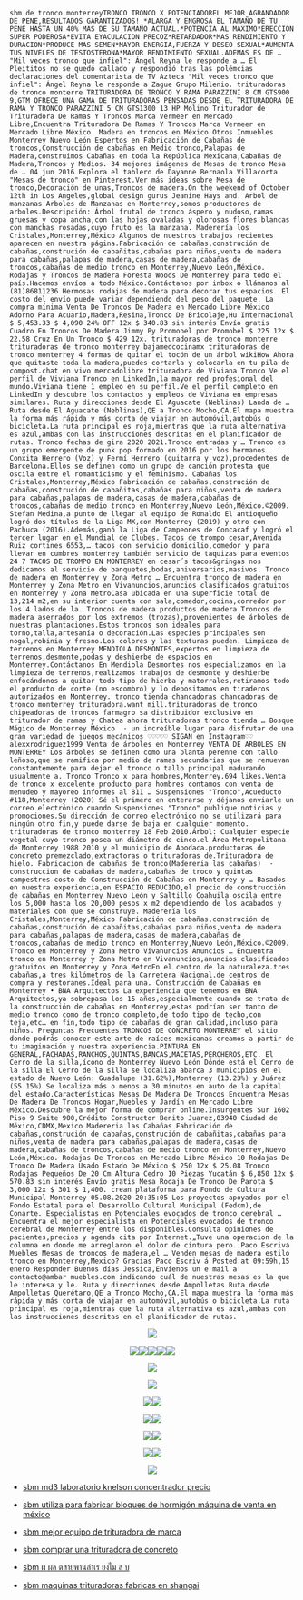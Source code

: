 
```
sbm de tronco monterreyTRONCO TRONCO X POTENCIADOREL MEJOR AGRANDADOR DE PENE,RESULTADOS GARANTIZADOS! *ALARGA Y ENGROSA EL TAMAÑO DE TU PENE HASTA UN 40% MAS DE SU TAMAÑO ACTUAL.*POTENCIA AL MAXIMO*ERECCION SUPER PODEROSA*EVITA EYACULACION PRECOZ*RETARDADOR*MAS RENDIMIENTO Y DURACION*PRODUCE MAS SEMEN*MAYOR ENERGIA,FUERZA Y DESEO SEXUAL*AUMENTA TUS NIVELES DE TESTOSTERONA*MAYOR RENDIMIENTO SEXUAL.ADEMAS ES DE … "Mil veces tronco que infiel": Ángel Reyna le responde a … El Pleititos no se quedó callado y respondió tras las polémcias declaraciones del comentarista de TV Azteca "Mil veces tronco que infiel": Ángel Reyna le responde a Zague Grupo Milenio. trituradoras de tronco monterre TRITURADORA DE TRONCO Y RAMA PARAZZINI 8 CM GTS900 9,GTM OFRECE UNA GAMA DE TRITURADORAS PENSADAS DESDE EL TRITURADORA DE RAMA Y TRONCO PARAZZINI 5 CM GTS1300 13 HP Molino Triturador de Trituradora De Ramas Y Troncos Marca Vermeer en Mercado Libre,Encuentra Trituradora De Ramas Y Troncos Marca Vermeer en Mercado Libre México. Madera en troncos en México Otros Inmuebles Monterrey Nuevo León Espertos en Fabricación de Cabañas de troncos,Construcción de cabañas en Medio tronco,Palapas de Madera,construimos Cabañas en toda la República Mexicana,Cabañas de Madera,Troncos y Medios. 34 mejores imágenes de Mesas de tronco Mesa de … 04 jun 2016 Explora el tablero de Dayanne Bernaola Villacorta "Mesas de tronco" en Pinterest.Ver más ideas sobre Mesa de tronco,Decoración de unas,Troncos de madera.On the weekend of October 12th in Los Angeles,global design gurus Jeanine Hays and. Arbol de manzanas Arboles de Manzanas en Monterrey,somos productores de arboles.Descripción: Árbol frutal de tronco áspero y nudoso,ramas gruesas y copa ancha,con las hojas ovaladas y olorosas flores blancas con manchas rosadas,cuyo fruto es la manzana. Maderería los Cristales,Monterrey,México Algunos de nuestros trabajos recientes aparecen en nuestra página.Fabricación de cabañas,construción de cabañas,construción de cabañitas,cabañas para niños,venta de madera para cabañas,palapas de madera,casas de madera,cabañas de troncos,cabañas de medio tronco en Monterrey,Nuevo León,México. Rodajas y Troncos de Madera Foresta Woods De Monterrey para todo el país.Hacemos envíos a todo México.Contáctanos por inbox o llámanos al (81)86811236 Hermosas rodajas de madera para decorar tus espacios. El costo del envío puede variar dependiendo del peso del paquete. La compra mínima Venta De Troncos De Madera en Mercado Libre México Adorno Para Acuario,Madera,Resina,Tronco De Bricolaje,Hu Internacional $ 5,453.33 $ 4,090 24% OFF 12x $ 340.83 sin interés Envío gratis Cuadro En Troncos De Madera Jimmy By Promobel por Promobel $ 225 12x $ 22.58 Cruz En Un Tronco $ 429 12x. trituradoras de tronco monterre trituradoras de tronco monterrey bajamedcocinamx trituradoras de tronco monterrey 4 formas de quitar el tocón de un árbol wikiHow Ahora que quitaste toda la madera,puedes cortarla y colocarla en tu pila de compost.chat en vivo mercadolibre trituradora de Viviana Tronco Ve el perfil de Viviana Tronco en LinkedIn,la mayor red profesional del mundo.Viviana tiene 1 empleo en su perfil.Ve el perfil completo en LinkedIn y descubre los contactos y empleos de Viviana en empresas similares. Ruta y direcciones desde El Aguacate (Neblinas) Landa de … Ruta desde El Aguacate (Neblinas),QE a Tronco Mocho,CA.El mapa muestra la forma más rápida y más corta de viajar en automóvil,autobús o bicicleta.La ruta principal es roja,mientras que la ruta alternativa es azul,ambas con las instrucciones descritas en el planificador de rutas. Tronco fechas de gira 2020 2021.Tronco entradas y … Tronco es un grupo emergente de punk pop formado en 2016 por los hermanos Conxita Herrero (Voz) y Fermí Herrero (guitarra y voz),procedentes de Barcelona.Ellos se definen como un grupo de canción protesta que oscila entre el romanticismo y el feminismo. Cabañas los Cristales,Monterrey,México Fabricación de cabañas,construción de cabañas,construción de cabañitas,cabañas para niños,venta de madera para cabañas,palapas de madera,casas de madera,cabañas de troncos,cabañas de medio tronco en Monterrey,Nuevo León,México.©2009. Stefan Medina,a punto de llegar al equipo de Ronaldo El antioqueño logró dos títulos de la Liga MX,con Monterrey (2019) y otro con Pachuca (2016).Además,ganó la Liga de Campeones de Concacaf y logró el tercer lugar en el Mundial de Clubes. Tacos de trompo cesar,Avenida Ruiz cortines 6553,… tacos con servicio domicilio,comedor y para llevar en cumbres monterrey también servicio de taquizas para eventos 24 7 TACOS DE TROMPO EN MONTERREY en cesar´s tacos&gringas nos dedicamos al servicio de banquetes,bodas,aniversarios,masivos. Tronco de madera en Monterrey y Zona Metro … Encuentra tronco de madera en Monterrey y Zona Metro en Vivanuncios,anuncios clasificados gratuitos en Monterrey y Zona MetroCasa ubicada en una superficie total de 13,214 m2,en su interior cuenta con sala,comedor,cocina,corredor por los 4 lados de la. Troncos de madera productos de madera Troncos de madera aserrados por los extremos (trozas),provenientes de árboles de nuestras plantaciones.Estos troncos son ideales para torno,talla,artesanía o decoración.Las especies principales son nogal,robinia y fresno.Los colores y las texturas pueden. Limpieza de terrenos en Monterrey MENDIOLA DESMONTES,expertos en limpieza de terrenos,desmonte,podas y deshierbe de espacios en Monterrey.Contáctanos En Mendiola Desmontes nos especializamos en la limpieza de terrenos,realizamos trabajos de desmonte y deshierbe enfocándonos a quitar todo tipo de hierba y matorrales,retiramos todo el producto de corte (no escombro) y lo depositamos en tiraderos autorizados en Monterrey. tronco tienda chancadoras chancadoras de tronco monterrey trituradora.want mill.trituradoras de tronco chipeadoras de troncos farmagro sa distribuidor exclusivo en triturador de ramas y Chatea ahora trituradoras tronco tienda … Bosque Mágico de Monterrey México  · un increíble lugar para disfrutar de una gran variedad de juegos mecánicos ♡♡♡♡♡ SIGAN en Instagram♡♡ alexxrodriguez1999 Venta de árboles en Monterrey VENTA DE ARBOLES EN MONTERREY Los árboles se definen como una planta perenne con tallo leñoso,que se ramifica por medio de ramas secundarias que se renuevan constantemente para dejar el tronco o tallo principal madurando usualmente a. Tronco Tronco x para hombres,Monterrey.694 likes.Venta de tronco x excelente producto para hombres contamos con venta de menudeo y mayoreo informes al 811 … Suspensiones "Tronco",Acueducto #118,Monterrey (2020) Sé el primero en enterarse y déjanos enviarle un correo electrónico cuando Suspensiones "Tronco" publique noticias y promociones.Su dirección de correo electrónico no se utilizará para ningún otro fin,y puede darse de baja en cualquier momento. trituradoras de tronco monterrey 18 Feb 2010.Árbol: Cualquier especie vegetal cuyo tronco posea un diámetro de cinco.el Área Metropolitana de Monterrey 1988 2010 y el municipio de Apodaca.productoras de concreto premezclado,extractoras o trituradoras de.Trituradora de hielo. Fabricacion de cabañas de tronco(Madereria las cabañas)  · construccion de cabañas de madera,cabañas de troco y quintas campestres costo de Construcción de Cabañas en Monterrey y … Basados en nuestra experiencia,en ESPACIO REDUCIDO,el precio de construcción de cabañas en Monterrey Nuevo León y Saltillo Coahuila oscila entre los 5,000 hasta los 20,000 pesos x m2 dependiendo de los acabados y materiales con que se construye. Maderería los Cristales,Monterrey,México Fabricación de cabañas,construción de cabañas,construción de cabañitas,cabañas para niños,venta de madera para cabañas,palapas de madera,casas de madera,cabañas de troncos,cabañas de medio tronco en Monterrey,Nuevo León,México.©2009. Tronco en Monterrey y Zona Metro Vivanuncios Anuncios … Encuentra tronco en Monterrey y Zona Metro en Vivanuncios,anuncios clasificados gratuitos en Monterrey y Zona MetroEn el centro de la naturaleza.tres cabañas,a tres kilómetros de la Carretera Nacional.de centros de compra y restoranes.Ideal para una. Construcción de Cabañas en Monterrey • BNA Arquitectos La experiencia que tenemos en BNA Arquitectos,ya sobrepasa los 15 años,especialmente cuando se trata de la construcción de cabañas en Monterrey,estas podrían ser tanto de medio tronco como de tronco completo,de todo tipo de techo,con teja,etc… en fin,todo tipo de cabañas de gran calidad,incluso para niños. Preguntas Frecuentes TRONCOS DE CONCRETO MONTERREY el sitio donde podrás conocer este arte de raíces mexicanas creamos a partir de tu imaginación y nuestra experiencia.PINTURA EN GENERAL,FACHADAS,RANCHOS,QUINTAS,BANCAS,MACETAS,PERCHEROS,ETC. El Cerro de la silla,ícono de Monterrey Nuevo León Dónde está el Cerro de la silla El Cerro de la silla se localiza abarca 3 municipios en el estado de Nuevo León: Guadalupe (31.62%),Monterrey (13.23%) y Juárez (55.15%).Se localiza más o menos a 30 minutos en auto de la capital del estado.Características Mesas De Madera De Troncos Encuentra Mesas De Madera De Troncos Hogar,Muebles y Jardín en Mercado Libre México.Descubre la mejor forma de comprar online.Insurgentes Sur 1602 Piso 9 Suite 900,Crédito Constructor Benito Juarez,03940 Ciudad de México,CDMX,Mexico Madereria las Cabañas Fabricación de cabañas,construción de cabañas,construción de cabañitas,cabañas para niños,venta de madera para cabañas,palapas de madera,casas de madera,cabañas de troncos,cabañas de medio tronco en Monterrey,Nuevo León,México. Rodajas De Troncos en Mercado Libre México 10 Rodajas De Tronco De Madera Usado Estado De México $ 250 12x $ 25.08 Tronco Rodajas Pequeños De 20 Cm Altura Cedro 10 Piezas Yucatán $ 6,850 12x $ 570.83 sin interés Envío gratis Mesa Rodaja De Tronco De Parota $ 3,000 12x $ 301 $ 1,400. crean plataforma para Fondo de Cultura Municipal Monterrey 05.08.2020 20:35:05 Los proyectos apoyados por el Fondo Estatal para el Desarrollo Cultural Municipal (Fedcm),de Conarte. Especialistas en Potenciales evocados de tronco cerebral … Encuentra el mejor especialista en Potenciales evocados de tronco cerebral de Monterrey entre los disponibles.Consulta opiniones de pacientes,precios y agenda cita por Internet.„Tuve una operacion de la columna en donde me arreglaron el dolor de cintura pero. Paco Escrivá Muebles Mesas de troncos de madera,el … Venden mesas de madera estilo tronco en Monterrey,Mexico? Gracias Paco Escriv á Posted at 09:59h,15 enero Responder Buenos días Jessica,Envíenos un e mail a contacto@ambar muebles.com indicando cuál de nuestras mesas es la que le interesa y le. Ruta y direcciones desde Ampolletas Ruta desde Ampolletas Querétaro,QE a Tronco Mocho,CA.El mapa muestra la forma más rápida y más corta de viajar en automóvil,autobús o bicicleta.La ruta principal es roja,mientras que la ruta alternativa es azul,ambas con las instrucciones descritas en el planificador de rutas. 
```

<div align="center">

<a href="https://es-crusher.shibang-china.com/github&k=sbm+de+tronco+monterrey"><img src="https://static.shibang-china.com/es/crusher/logo.jpg"></a>

<a href="https://es-crusher.shibang-china.com/github&k=sbm+de+tronco+monterrey"><img src="https://static.shibang-china.com/es/crusher/index.jpg"></a><a href="https://es-crusher.shibang-china.com/material.htmlgithub&k=sbm+de+tronco+monterrey"><img src="https://static.shibang-china.com/es/crusher/material.jpg"></a><a href="https://es-crusher.shibang-china.com/application.htmlgithub&k=sbm+de+tronco+monterrey"><img src="https://static.shibang-china.com/es/crusher/application.jpg"></a><a href="https://es-crusher.shibang-china.com/aboutus.htmlgithub&k=sbm+de+tronco+monterrey"><img src="https://static.shibang-china.com/es/crusher/aboutus.jpg"></a><a href="https://es-crusher.shibang-china.com/contact.htmlgithub&k=sbm+de+tronco+monterrey"><img src="https://static.shibang-china.com/es/crusher/contact.jpg"></a>

<a href="https://es-crusher.shibang-china.com/github&k=sbm+de+tronco+monterrey"><img src="https://static.shibang-china.com/es/crusher/banner.jpg"></a>

<a href="https://swt.shibang-china.com/github&k=sbm+de+tronco+monterrey"><img src="https://static.shibang-china.com/es/crusher/text.jpg"></a>

<a href="https://swt.shibang-china.com/github&k=sbm+de+tronco+monterrey"><img src="https://static.shibang-china.com/es/crusher/chat.jpg"></a><a href="https://es-crusher.shibang-china.com/contact.htmlgithub&k=sbm+de+tronco+monterrey"><img src="https://static.shibang-china.com/es/crusher/message.jpg"></a>

<a href="https://es-crusher.shibang-china.com/products/pe.htmlgithub&k=sbm+de+tronco+monterrey"><img src="https://static.shibang-china.com/es/crusher/pe.jpg"></a><a href="https://es-crusher.shibang-china.com/products/pf.htmlgithub&k=sbm+de+tronco+monterrey"><img src="https://static.shibang-china.com/es/crusher/pf.jpg"></a>

<a href="https://es-crusher.shibang-china.com/products/hpt.htmlgithub&k=sbm+de+tronco+monterrey"><img src="https://static.shibang-china.com/es/crusher/hpt.jpg"></a><a href="https://es-crusher.shibang-china.com/products/vsi.htmlgithub&k=sbm+de+tronco+monterrey"><img src="https://static.shibang-china.com/es/crusher/vsi.jpg"></a>

<a href="https://es-crusher.shibang-china.com/products/klv.htmlgithub&k=sbm+de+tronco+monterrey"><img src="https://static.shibang-china.com/es/crusher/klv.jpg"></a><a href="https://es-crusher.shibang-china.com/products/portable.htmlgithub&k=sbm+de+tronco+monterrey"><img src="https://static.shibang-china.com/es/crusher/portable.jpg"></a>

<a href="https://swt.shibang-china.com/github&k=sbm+de+tronco+monterrey"><img src="https://static.shibang-china.com/es/crusher/case.jpg"></a>

</div>


* [sbm md3 laboratorio knelson concentrador precio](sbm%20md3%20laboratorio%20knelson%20concentrador%20precio.md)

* [sbm utiliza para fabricar bloques de hormigón máquina de venta en méxico](sbm%20utiliza%20para%20fabricar%20bloques%20de%20hormig%C3%B3n%20m%C3%A1quina%20de%20venta%20en%20m%C3%A9xico.md)

* [sbm mejor equipo de trituradora de marca](sbm%20mejor%20equipo%20de%20trituradora%20de%20marca.md)

* [sbm comprar una trituradora de concreto](sbm%20comprar%20una%20trituradora%20de%20concreto.md)

* [sbm ผ ผล ตสายพานลำเร ยงไม ส บ](sbm%20%E0%B8%9C%20%E0%B8%9C%E0%B8%A5%20%E0%B8%95%E0%B8%AA%E0%B8%B2%E0%B8%A2%E0%B8%9E%E0%B8%B2%E0%B8%99%E0%B8%A5%E0%B8%B3%E0%B9%80%E0%B8%A3%20%E0%B8%A2%E0%B8%87%E0%B9%84%E0%B8%A1%20%E0%B8%AA%20%E0%B8%9A.md)

* [sbm maquinas trituradoras fabricas en shangai](sbm%20maquinas%20trituradoras%20fabricas%20en%20shangai.md)